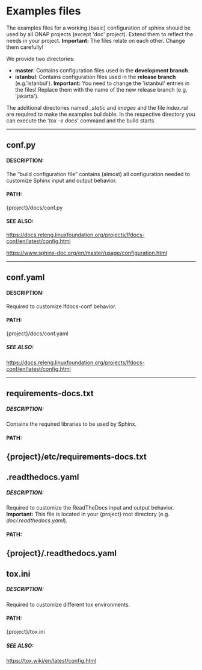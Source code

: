 # Examples files

The examples files for a working (basic) configuration of sphinx should be used
by all ONAP projects (except 'doc' project). Extend them to reflect the needs
in your project. **Important:** The files relate on each other. Change them carefully!

We provide two directories:
- **master**: Contains configuration files used in the **development branch**.
- **istanbul**: Contains configuration files used in the **release branch**
   (e.g.'istanbul'). **Important:** You need to change the 'istanbul' entries
   in the files! Replace them with the name of the new release branch (e.g. 'jakarta').

The additional directories named *_static* and *images* and the file
*index.rst* are required to make the examples buildable. In the respective
directory you can execute the '*tox -e docs*' command and the build starts.

---
## conf.py
#### DESCRIPTION:
The “build configuration file” contains (almost) all configuration needed to
customize Sphinx input and output behavior.
#### PATH:
{project}/docs/conf.py
#### SEE ALSO:

https://docs.releng.linuxfoundation.org/projects/lfdocs-conf/en/latest/config.html

https://www.sphinx-doc.org/en/master/usage/configuration.html

---
## conf.yaml
#### DESCRIPTION:
Required to customize lfdocs-conf behavior.
#### PATH:
{project}/docs/conf.yaml
##### SEE ALSO:

https://docs.releng.linuxfoundation.org/projects/lfdocs-conf/en/latest/config.html

---
## requirements-docs.txt
##### DESCRIPTION:
Contains the required libraries to be used by Sphinx.
#### PATH:
{project}/etc/requirements-docs.txt
---
## .readthedocs.yaml
##### DESCRIPTION:
Required to customize the ReadTheDocs input and output behavior. **Important:** This file is located in your {project} root directory (e.g. *doc/.readthedocs.yaml*).
#### PATH:
{project}/.readthedocs.yaml
---
## tox.ini
##### DESCRIPTION:
Required to customize different tox environments.
#### PATH:
{project}/tox.ini
##### SEE ALSO:
https://tox.wiki/en/latest/config.html